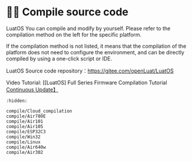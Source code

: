 # 👨‍💻 Compile source code

LuatOS You can compile and modify by yourself. Please refer to the compilation method on the left for the specific platform.

If the compilation method is not listed, it means that the compilation of the platform does not need to configure the environment, and can be directly compiled by using a one-click script or IDE.

LuatOS Source code repository：https://gitee.com/openLuat/LuatOS

Video Tutorial: [[LuatOS] Full Series Firmware Compilation Tutorial [Continuous Update】](https://www.bilibili.com/video/BV1D3411p7MK)

```{toctree}
:hidden:

compile/Cloud_compilation
compile/Air780E
compile/Air101
compile/Air105
compile/ESP32C3
compile/Win32
compile/Linux
compile/Air640w
compile/Air302
```
